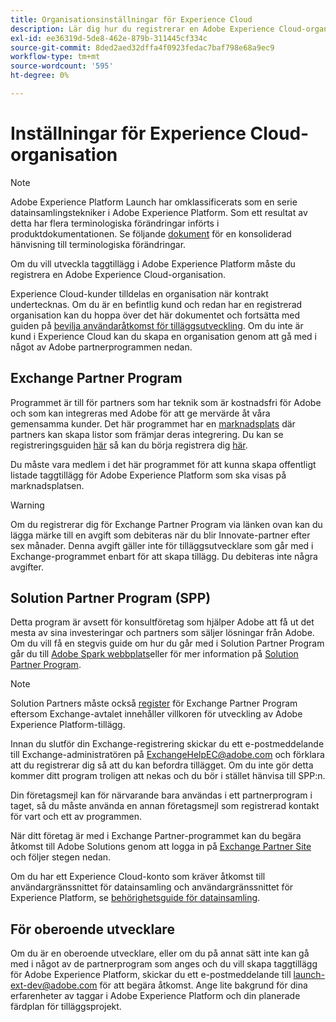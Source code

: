 ```yaml
---
title: Organisationsinställningar för Experience Cloud
description: Lär dig hur du registrerar en Adobe Experience Cloud-organisation för att börja utveckla tillägg för Adobe Experience Platform.
exl-id: ee36319d-5de8-462e-879b-311445cf334c
source-git-commit: 8ded2aed32dffa4f0923fedac7baf798e68a9ec9
workflow-type: tm+mt
source-wordcount: '595'
ht-degree: 0%

---
```


# Inställningar för Experience Cloud-organisation

>[!NOTE]
>
>Adobe Experience Platform Launch har omklassificerats som en serie datainsamlingstekniker i Adobe Experience Platform. Som ett resultat av detta har flera terminologiska förändringar införts i produktdokumentationen. Se följande [dokument](../../term-updates.md) för en konsoliderad hänvisning till terminologiska förändringar.

Om du vill utveckla taggtillägg i Adobe Experience Platform måste du registrera en Adobe Experience Cloud-organisation.

Experience Cloud-kunder tilldelas en organisation när kontrakt undertecknas. Om du är en befintlig kund och redan har en registrerad organisation kan du hoppa över det här dokumentet och fortsätta med guiden på [bevilja användaråtkomst för tilläggsutveckling](./access.md). Om du inte är kund i Experience Cloud kan du skapa en organisation genom att gå med i något av Adobe partnerprogrammen nedan.

## Exchange Partner Program

Programmet är till för partners som har teknik som är kostnadsfri för Adobe och som kan integreras med Adobe för att ge mervärde åt våra gemensamma kunder. Det här programmet har en [marknadsplats](https://www.adobeexchange.com/experiencecloud.html) där partners kan skapa listor som främjar deras integrering. Du kan se registreringsguiden [här](https://partners.adobe.com/exchangeprogram/experiencecloud/reg-guide.html) så kan du börja registrera dig [här](https://partners.adobe.com/exchangeprogram/experiencecloud/prereg.html).

Du måste vara medlem i det här programmet för att kunna skapa offentligt listade taggtillägg för Adobe Experience Platform som ska visas på marknadsplatsen.

>[!WARNING]
>
>Om du registrerar dig för Exchange Partner Program via länken ovan kan du lägga märke till en avgift som debiteras när du blir Innovate-partner efter sex månader. Denna avgift gäller inte för tilläggsutvecklare som går med i Exchange-programmet enbart för att skapa tillägg. Du debiteras inte några avgifter.

## Solution Partner Program (SPP)

Detta program är avsett för konsultföretag som hjälper Adobe att få ut det mesta av sina investeringar och partners som säljer lösningar från Adobe. Om du vill få en stegvis guide om hur du går med i Solution Partner Program går du till [Adobe Spark webbplats](https://spark.adobe.com/page/7PKZzIJJjkcDd/)eller för mer information på [Solution Partner Program](https://solutionpartners.adobe.com/home.html).

>[!NOTE]
>
>Solution Partners måste också [register](https://partners.adobe.com/exchangeprogram/experiencecloud/prereg.html) för Exchange Partner Program eftersom Exchange-avtalet innehåller villkoren för utveckling av Adobe Experience Platform-tillägg.
>
>Innan du slutför din Exchange-registrering skickar du ett e-postmeddelande till Exchange-administratören på <ExchangeHelpEC@adobe.com> och förklara att du registrerar dig så att du kan befordra tillägget. Om du inte gör detta kommer ditt program troligen att nekas och du bör i stället hänvisa till SPP:n.
>
>Din företagsmejl kan för närvarande bara användas i ett partnerprogram i taget, så du måste använda en annan företagsmejl som registrerad kontakt för vart och ett av programmen.

När ditt företag är med i Exchange Partner-programmet kan du begära åtkomst till Adobe Solutions genom att logga in på [Exchange Partner Site](https://partners.adobe.com/exchangeprogram/experiencecloud) och följer stegen nedan.

Om du har ett Experience Cloud-konto som kräver åtkomst till användargränssnittet för datainsamling och användargränssnittet för Experience Platform, se [behörighetsguide för datainsamling](../../../collection/permissions.md).

## För oberoende utvecklare

Om du är en oberoende utvecklare, eller om du på annat sätt inte kan gå med i något av de partnerprogram som anges och du vill skapa taggtillägg för Adobe Experience Platform, skickar du ett e-postmeddelande till launch-ext-dev@adobe.com för att begära åtkomst. Ange lite bakgrund för dina erfarenheter av taggar i Adobe Experience Platform och din planerade färdplan för tilläggsprojekt.
